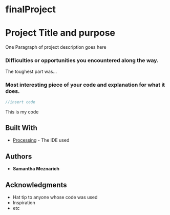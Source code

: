 # finalProject

# Project Title and purpose

One Paragraph of project description goes here

### Difficulties or opportunities you encountered along the way.

The toughest part was...

### Most interesting piece of your code and explanation for what it does.

```Java
//insert code
```
This is my code
## Built With

* [Processing](https://processing.org/) - The IDE used

## Authors

* **Samantha Meznarich** 

## Acknowledgments

* Hat tip to anyone whose code was used
* Inspiration
* etc
